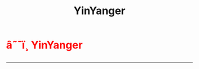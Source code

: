 ﻿---
lang: en-US
title: YinYanger
prev: Witch
next: Zombie
---
# <font color="red">â˜¯ï¸ <b>YinYanger</b></font> <Badge text="Killing" type="tip" vertical="middle"/>
---



